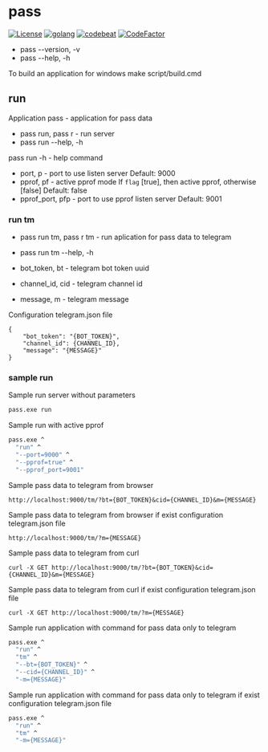 # pass

[![License][1]][2] [![golang][10]][11] [![codebeat][20]][21] [![CodeFactor][22]][23] 

[1]: https://img.shields.io/badge/license-MIT-blue.svg?label=License&maxAge=86400 "License"
[2]: ./LICENSE

[10]: https://img.shields.io/badge/golang-1.14.2-blue.svg?style=flat "Golang"
[11]: https://golang.org

[20]: https://codebeat.co/badges/d7a74a17-b99c-4d59-a07d-20685cf169e4 "CODEBEAT"
[21]: https://codebeat.co/projects/github-com-karpovdl-pass-master

[22]: https://www.codefactor.io/repository/github/karpovdl/pass/badge "CodeFactor"
[23]: https://www.codefactor.io/repository/github/karpovdl/pass

* pass --version, -v
* pass --help, -h

To build an application for windows make script/build.cmd

## run

Application pass - application for pass data
* pass run, pass r - run server
* pass run --help, -h

pass run -h - help command
* port, p - port to use listen server
Default: 9000
* pprof, pf - active pprof mode
If `flag` [true], then active pprof, otherwise [false]
Default: false
* pprof_port, pfp - port to use pprof listen server
Default: 9001

### run tm

* pass run tm, pass r tm - run aplication for pass data to telegram
* pass run tm --help, -h

* bot_token, bt - telegram bot token uuid
* channel_id, cid - telegram channel id
* message, m - telegram message

Configuration telegram.json file

```
{
    "bot_token": "{BOT_TOKEN}",
    "channel_id": {CHANNEL_ID},
    "message": "{MESSAGE}"
}
```

### sample run

Sample run server without parameters

```bash
pass.exe run
```

Sample run with active pprof

```bash
pass.exe ^
  "run" ^
  "--port=9000" ^
  "--pprof=true" ^
  "--pprof_port=9001"
```

Sample pass data to telegram from browser

```http
http://localhost:9000/tm/?bt={BOT_TOKEN}&cid={CHANNEL_ID}&m={MESSAGE}
```

Sample pass data to telegram from browser if exist configuration telegram.json file

```http
http://localhost:9000/tm/?m={MESSAGE}
```

Sample pass data to telegram from curl

```http
curl -X GET http://localhost:9000/tm/?bt={BOT_TOKEN}&cid={CHANNEL_ID}&m={MESSAGE}
```

Sample pass data to telegram from curl if exist configuration telegram.json file

```http
curl -X GET http://localhost:9000/tm/?m={MESSAGE}
```

Sample run application with command for pass data only to telegram

```bash
pass.exe ^
  "run" ^
  "tm" ^
  "--bt={BOT_TOKEN}" ^
  "--cid={CHANNEL_ID}" ^
  "-m={MESSAGE}"
```

Sample run application with command for pass data only to telegram if exist configuration telegram.json file

```bash
pass.exe ^
  "run" ^
  "tm" ^
  "-m={MESSAGE}"
```
